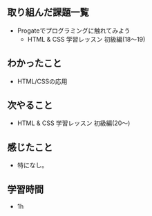## 取り組んだ課題一覧
- Progateでプログラミングに触れてみよう
     -  HTML & CSS 学習レッスン 初級編(18〜19)

## わかったこと
- HTML/CSSの応用

## 次やること
- HTML & CSS 学習レッスン 初級編(20〜)

## 感じたこと
- 特になし。

## 学習時間
- 1h